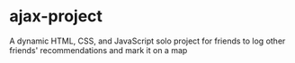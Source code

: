 # ajax-project

A dynamic HTML, CSS, and JavaScript solo project for friends to log other friends' recommendations and mark it on a map
